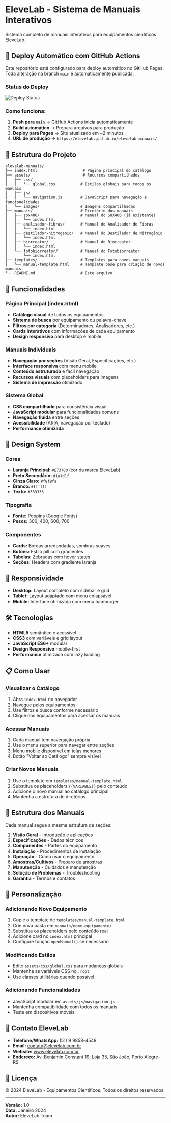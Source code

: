 # EleveLab - Sistema de Manuais Interativos

Sistema completo de manuais interativos para equipamentos científicos EleveLab.

## 🚀 Deploy Automático com GitHub Actions

Este repositório está configurado para deploy automático no GitHub Pages. Toda alteração na branch `main` é automaticamente publicada.

### Status do Deploy
![Deploy Status](https://github.com/elevelab/elevelab-manuais/actions/workflows/deploy.yml/badge.svg)

### Como funciona:
1. **Push para `main`** → GitHub Actions inicia automaticamente
2. **Build automático** → Prepara arquivos para produção
3. **Deploy para Pages** → Site atualizado em ~2 minutos
4. **URL de produção** → `https://elevelab.github.io/elevelab-manuais/`

## 📁 Estrutura do Projeto

```
elevelab-manuais/
├── index.html                    # Página principal do catálogo
├── assets/                       # Recursos compartilhados
│   ├── css/
│   │   └── global.css           # Estilos globais para todos os manuais
│   ├── js/
│   │   └── navigation.js        # JavaScript para navegação e funcionalidades
│   └── images/                  # Imagens compartilhadas
├── manuais/                     # Diretório dos manuais
│   ├── sox406/                  # Manual do SOX406 (já existente)
│   │   └── index.html
│   ├── analisador-fibras/       # Manual do Analisador de Fibras
│   │   └── index.html
│   ├── destilador-nitrogenio/   # Manual do Destilador de Nitrogênio
│   │   └── index.html
│   ├── biorreator/              # Manual do Biorreator
│   │   └── index.html
│   └── fotobiorreator/          # Manual do Fotobiorreator
│       └── index.html
├── templates/                   # Templates para novos manuais
│   └── manual-template.html     # Template base para criação de novos manuais
└── README.md                    # Este arquivo
```

## 🚀 Funcionalidades

### Página Principal (index.html)
- **Catálogo visual** de todos os equipamentos
- **Sistema de busca** por equipamento ou palavra-chave
- **Filtros por categoria** (Determinadores, Analisadores, etc.)
- **Cards interativos** com informações de cada equipamento
- **Design responsivo** para desktop e mobile

### Manuais Individuais
- **Navegação por seções** (Visão Geral, Especificações, etc.)
- **Interface responsiva** com menu mobile
- **Conteúdo estruturado** e fácil navegação
- **Recursos visuais** com placeholders para imagens
- **Sistema de impressão** otimizado

### Sistema Global
- **CSS compartilhado** para consistência visual
- **JavaScript modular** para funcionalidades comuns
- **Navegação fluida** entre seções
- **Acessibilidade** (ARIA, navegação por teclado)
- **Performance otimizada**

## 🎨 Design System

### Cores
- **Laranja Principal:** `#E73700` (cor da marca EleveLab)
- **Preto Secundário:** `#1a1d1f`
- **Cinza Claro:** `#f8f9fa`
- **Branco:** `#ffffff`
- **Texto:** `#333333`

### Tipografia
- **Fonte:** Poppins (Google Fonts)
- **Pesos:** 300, 400, 600, 700

### Componentes
- **Cards:** Bordas arredondadas, sombras suaves
- **Botões:** Estilo pill com gradientes
- **Tabelas:** Zebradas com hover states
- **Seções:** Headers com gradiente laranja

## 📱 Responsividade

- **Desktop:** Layout completo com sidebar e grid
- **Tablet:** Layout adaptado com menu colapsável
- **Mobile:** Interface otimizada com menu hamburger

## 🛠️ Tecnologias

- **HTML5** semântico e acessível
- **CSS3** com variáveis e grid layout
- **JavaScript ES6+** modular
- **Design Responsivo** mobile-first
- **Performance** otimizada com lazy loading

## 📋 Como Usar

### Visualizar o Catálogo
1. Abra `index.html` no navegador
2. Navegue pelos equipamentos
3. Use filtros e busca conforme necessário
4. Clique nos equipamentos para acessar os manuais

### Acessar Manuais
1. Cada manual tem navegação própria
2. Use o menu superior para navegar entre seções
3. Menu mobile disponível em telas menores
4. Botão "Voltar ao Catálogo" sempre visível

### Criar Novos Manuais
1. Use o template em `templates/manual-template.html`
2. Substitua os placeholders `{{VARIABLE}}` pelo conteúdo
3. Adicione o novo manual ao catálogo principal
4. Mantenha a estrutura de diretórios

## 📝 Estrutura dos Manuais

Cada manual segue a mesma estrutura de seções:

1. **Visão Geral** - Introdução e aplicações
2. **Especificações** - Dados técnicos
3. **Componentes** - Partes do equipamento
4. **Instalação** - Procedimentos de instalação
5. **Operação** - Como usar o equipamento
6. **Amostras/Cultivos** - Preparo de amostras
7. **Manutenção** - Cuidados e manutenção
8. **Solução de Problemas** - Troubleshooting
9. **Garantia** - Termos e contatos

## 🔧 Personalização

### Adicionando Novo Equipamento
1. Copie o template de `templates/manual-template.html`
2. Crie nova pasta em `manuais/nome-equipamento/`
3. Substitua os placeholders pelo conteúdo real
4. Adicione card no `index.html` principal
5. Configure função `openManual()` se necessário

### Modificando Estilos
- Edite `assets/css/global.css` para mudanças globais
- Mantenha as variáveis CSS no `:root`
- Use classes utilitárias quando possível

### Adicionando Funcionalidades
- JavaScript modular em `assets/js/navigation.js`
- Mantenha compatibilidade com todos os manuais
- Teste em dispositivos móveis

## 📧 Contato EleveLab

- **Telefone/WhatsApp:** (51) 9 9858-4548
- **Email:** contato@elevelab.com.br
- **Website:** www.elevelab.com.br
- **Endereço:** Av. Benjamin Constant 19, Loja 35, São João, Porto Alegre-RS

## 📄 Licença

© 2024 EleveLab - Equipamentos Científicos. Todos os direitos reservados.

---

**Versão:** 1.0  
**Data:** Janeiro 2024  
**Autor:** EleveLab Team
